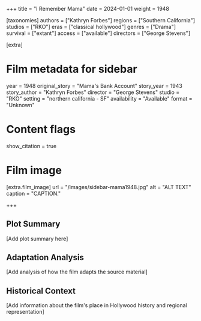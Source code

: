+++
title = "I Remember Mama"
date = 2024-01-01
weight = 1948

[taxonomies]
authors = ["Kathryn Forbes"]
regions = ["Southern California"]
studios = ["RKO"]
eras = ["classical hollywood"]
genres = ["Drama"]
survival = ["extant"]
access = ["available"]
directors = ["George Stevens"]

[extra]
# Film metadata for sidebar
year = 1948
original_story = "Mama's Bank Account"
story_year = 1943
story_author = "Kathryn Forbes"
director = "George Stevens"
studio = "RKO"
setting = "northern california - SF"
availability = "Available"
format = "Unknown"

# Content flags
show_citation = true

# Film image
[extra.film_image]
url = "/images/sidebar-mama1948.jpg"
alt = "ALT TEXT"
caption = "CAPTION."

+++

## Plot Summary

[Add plot summary here]

## Adaptation Analysis

[Add analysis of how the film adapts the source material]

## Historical Context

[Add information about the film's place in Hollywood history and regional representation]